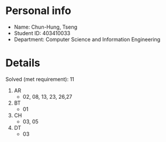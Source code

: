 # Personal info

* Name: Chun-Hung, Tseng
* Student ID: 403410033
* Department: Computer Science and Information Engineering

# Details

Solved (met requirement): 11

1. AR
    * 02, 08, 13, 23, 26,27
2. BT
    * 01
3. CH
    * 03, 05
4. DT
    * 03
